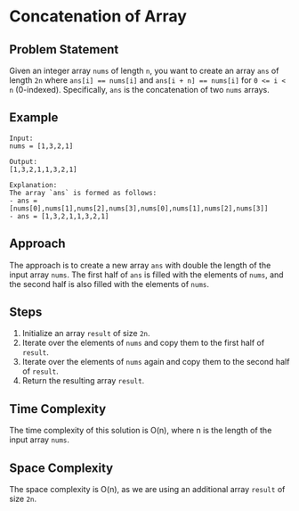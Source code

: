 # Concatenation of Array

## Problem Statement

Given an integer array `nums` of length `n`, you want to create an array `ans` of length `2n` where `ans[i] == nums[i]` and `ans[i + n] == nums[i]` for `0 <= i < n` (0-indexed). Specifically, `ans` is the concatenation of two `nums` arrays.

## Example

```
Input:
nums = [1,3,2,1]
```
```
Output:
[1,3,2,1,1,3,2,1]
```
```
Explanation:
The array `ans` is formed as follows:
- ans = [nums[0],nums[1],nums[2],nums[3],nums[0],nums[1],nums[2],nums[3]]
- ans = [1,3,2,1,1,3,2,1]
```
## Approach

The approach is to create a new array `ans` with double the length of the input array `nums`. The first half of `ans` is filled with the elements of `nums`, and the second half is also filled with the elements of `nums`.

## Steps

1. Initialize an array `result` of size `2n`.
2. Iterate over the elements of `nums` and copy them to the first half of `result`.
3. Iterate over the elements of `nums` again and copy them to the second half of `result`.
4. Return the resulting array `result`.

## Time Complexity

The time complexity of this solution is O(n), where n is the length of the input array `nums`.

## Space Complexity

The space complexity is O(n), as we are using an additional array `result` of size `2n`.
